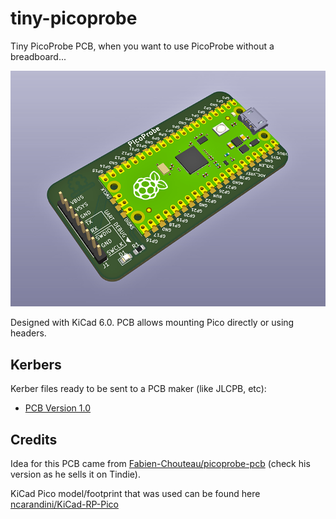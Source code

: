 # tiny-picoprobe
Tiny PicoProbe PCB, when you want to use PicoProbe without a breadboard...

![Tiny PicoProbe PCB](images/tiny-picoprobe.png)

Designed with KiCad 6.0.  PCB allows mounting Pico directly or using headers.

## Kerbers
Kerber files ready to be sent to a PCB maker (like JLCPB, etc):
* [PCB Version 1.0](kerbers/tiny-picoprobe-v1.zip)

## Credits
Idea for this PCB came from [Fabien-Chouteau/picoprobe-pcb](/Fabien-Chouteau/picoprobe-pcb) (check his version as he sells it on Tindie).

KiCad Pico model/footprint that was used can be found here [ncarandini/KiCad-RP-Pico](/ncarandini/KiCad-RP-Pico)
